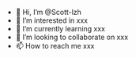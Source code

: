 - 👋 Hi, I’m @Scott-lzh
- 👀 I’m interested in xxx
- 🌱 I’m currently learning xxx
- 💞️ I’m looking to collaborate on xxx
- 📫 How to reach me xxx

<!---
Scott-lzh/Scott-lzh is a ✨ special ✨ repository because its `README.md` (this file) appears on your GitHub profile.
You can click the Preview link to take a look at your changes.
--->
